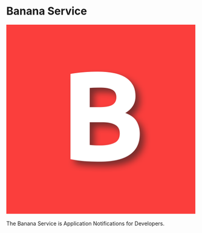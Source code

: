 # Banana Service

[<img src="https://raw.githubusercontent.com/AromaTech/banana/develop/Graphics/Logo.png" width="500">](https://github.com/AromaTech/banana)

The Banana Service is Application Notifications for Developers.
